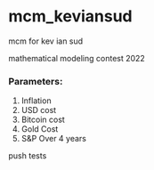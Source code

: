 # mcm_keviansud
mcm for kev ian sud

mathematical modeling contest 2022

### Parameters:
1. Inflation
2. USD cost
3. Bitcoin cost
4. Gold Cost
5. S&P Over 4 years

push tests